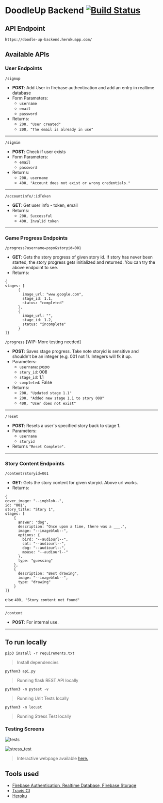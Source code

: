 # DoodleUp Backend [![Build Status](https://travis-ci.com/TanShengRong/doodle-up-backend.svg?token=zNTTYhNxQUCYoBN6uBps&branch=main)](https://travis-ci.com/TanShengRong/doodle-up-backend)


## API Endpoint

`https://doodle-up-backend.herokuapp.com/`

## Available APIs

### User Endpoints 

`/signup`
- **POST**: Add User in firebase authentication and add an entry in realtime database
- Form Parameters: 
  - `username`
  - `email`
  - `password`
- Returns:
  - `200, "User created"`
  - `200, "The email is already in use"`
---
`/signin`

- **POST**: Check if user exists
- Form Parameters: 
  - `email`
  - `password`
- Returns:
  - `200, username`
  - `400, "Account does not exist or wrong credentials."`
---
`/accountinfo/:idToken`

- **GET**: Get user info - token, email
- Returns:
  - `200, Successful`
  - `400, Invalid token` 
---

### Game Progress Endpoints

`/progress?username=popo&storyid=001`
- **GET**: Gets the story progress of given story id. If story has never been started, the story progress gets initialized and returned. You can try the above endpoint to see.
- Returns:
``` 
{
stages: [
      {
        image_url: "www.google.com",
        stage_id: 1.1,
        status: "completed"
      },
      {
        image_url: "",
        stage_id: 1.2,
        status: "incomplete"
      }
]}
```

`/progress` [WIP: More testing needed]

- **POST**: Saves stage progress. Take note storyid is sensitive and shouldn't be an integer (e.g. 001 not 1). Integers will fk it up.
- Parameters:
  - `username`: popo
  - `story_id`: 008
  - `stage_id`: 1.1
  - `completed`: False
- Returns:
  - `200, "Updated stage 1.1"`
  - `200, "Added new stage 1.1 to story 008"`
  - `400, "User does not exist"`
---
```/reset```
- **POST**: Resets a user's specified story back to stage 1.
- Parameters:
  - `username`
  - `storyid`
- Returns `"Reset Complete".`
---
### Story Content Endpoints
`/content?storyid=001`
- **GET**: Gets the story content for given storyid. Above url works.
- Returns:
```
{
cover_image: "--imgblob--",
id: "001",
story_title: "Story 1",
stages: [
    {
      answer: "dog",
      description: "Once upon a time, there was a ___.",
      image: "--imageblob--",
      options: {
        bird: "--audiourl--",
        cat: "--audiourl--",
        dog: "--audiourl--",
        mouse: "--audiourl--"
      },
      type: "guessing"
    },
    {
      description: "Best drawing",
      image: "--imageblob--",
      type: "drawing"
    }
]}
```
else `400, "Story content not found"`

---
`/content`
- **POST**: For internal use.


---
## To run locally

`pip3 install -r requirements.txt`

> Install dependencies

`python3 api.py`

> Running flask REST API locally

`python3 -m pytest -v`

> Running Unit Tests locally

`python3 -m locust`

> Running Stress Test locally

### Testing Screens

![tests](./assets/tests.png)

![stress_test](./assets/stress_test.png)

> Interactive webpage available [here.](./assets/stress_test.html)

## Tools used

- [Firebase Authentication, Realtime Database, Firebase Storage](https://firebase.google.com)
- [Travis CI](https://travis-ci.org)
- [Heroku](https://heroku.com)